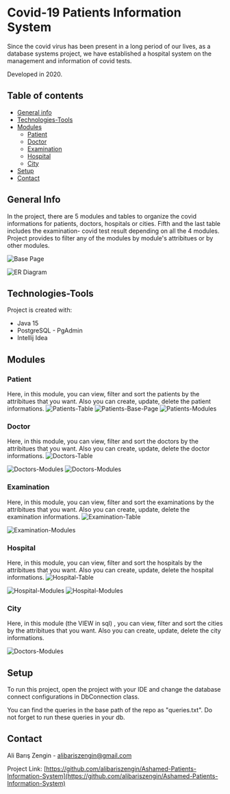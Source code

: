 ﻿# Covid-19 Patients Information System 

Since the covid virus has been present in a long period of our lives, as a database systems project, we have established a hospital system on the management and information of covid tests.

Developed in 2020.

## Table of contents
* [General info](#general-info)
* [Technologies-Tools](#technologies-tools)
* [Modules](#modules)
    -   [Patient](#patient)
    -   [Doctor](#doctor)
    -   [Examination](#examination)
    -   [Hospital](#hospital)
    -    [City](#city)
* [Setup](#setup)
* [Contact](#contact)


## General Info


In the project, there are 5 modules and tables to organize the covid informations for patients, doctors, hospitals or cities. Fifth and the last table includes the examination- covid test result depending on all the 4 modules. Project provides to filter any of the modules by module's attribitues or by other modules.  
	
![Base Page](https://github.com/alibariszengin/Ashamed-Patients-Information-System/blob/main/images/base-page.png?raw=true)
	
![ER Diagram](https://github.com/alibariszengin/Ashamed-Patients-Information-System/blob/main/images/er-diag.png?raw=true)
## Technologies-Tools
Project is created with:
* Java 15
* PostgreSQL - PgAdmin
* Intellij Idea

## Modules
	
### Patient
Here, in this module, you can view, filter and sort the patients  by the attribitues that you want. Also you can create, update, delete the patient informations.
![Patients-Table](https://github.com/alibariszengin/Ashamed-Patients-Information-System/blob/main/images/patients-table.png?raw=true)
	![Patients-Base-Page](https://github.com/alibariszengin/Ashamed-Patients-Information-System/blob/main/images/patients_base.png?raw=true)
	![Patients-Modules](https://github.com/alibariszengin/Ashamed-Patients-Information-System/blob/main/images/patients.png?raw=true)
### Doctor
Here, in this module, you can view, filter and sort the doctors by the attribitues that you want. Also you can create, update, delete the doctor informations.
![Doctors-Table](https://github.com/alibariszengin/Ashamed-Patients-Information-System/blob/main/images/doc-table.png?raw=true)

![Doctors-Modules](https://github.com/alibariszengin/Ashamed-Patients-Information-System/blob/main/images/doctors_base.png?raw=true)
![Doctors-Modules](https://github.com/alibariszengin/Ashamed-Patients-Information-System/blob/main/images/doctors.png?raw=true)
### Examination
Here, in this module, you can view, filter and sort the examinations by the attribitues that you want. Also you can create, update, delete the examination informations.
![Examination-Table](https://github.com/alibariszengin/Ashamed-Patients-Information-System/blob/main/images/exam-table.png?raw=true)

![Examination-Modules](https://github.com/alibariszengin/Ashamed-Patients-Information-System/blob/main/images/covid_examination.png?raw=true)

### Hospital
Here, in this module, you can view, filter and sort the hospitals by the attribitues that you want. Also you can create, update, delete the hospital informations.
![Hospital-Table](https://github.com/alibariszengin/Ashamed-Patients-Information-System/blob/main/images/hospital-table.png?raw=true)

![Hospital-Modules](https://github.com/alibariszengin/Ashamed-Patients-Information-System/blob/main/images/hospitals.png?raw=true)
![Hospital-Modules](https://github.com/alibariszengin/Ashamed-Patients-Information-System/blob/main/images/new_hospital.png?raw=true)
### City
Here, in this module (the VIEW in sql) , you can view, filter and sort the cities by the attribitues that you want. Also you can create, update, delete the city informations.

![Doctors-Modules](https://github.com/alibariszengin/Ashamed-Patients-Information-System/blob/main/images/cities.png?raw=true)

## Setup
To run this project, open the project with your IDE and change the database connect configurations in DbConnection class. 

You can find the queries in the base path of the repo as "queries.txt". Do not forget to run these queries in your db.


## Contact

Ali Barış Zengin  -  [alibariszengin@gmail.com](mailto:alibariszengin@gmail.com)

Project Link:  [https://github.com/alibariszengin/Ashamed-Patients-Information-System](https://github.com/alibariszengin/Ashamed-Patients-Information-System)

